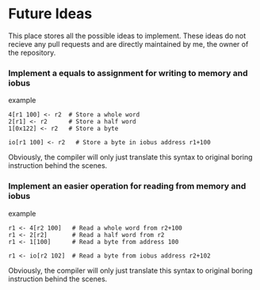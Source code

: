 # Future Ideas

This place stores all the possible ideas to implement. These ideas do not recieve any pull requests
and are directly maintained by me, the owner of the repository.

### Implement a equals to assignment for writing to memory and iobus

example

```
4[r1 100] <- r2  # Store a whole word
2[r1] <- r2      # Store a half word
1[0x122] <- r2   # Store a byte

io[r1 100] <- r2   # Store a byte in iobus address r1+100
```

Obviously, the compiler will only just translate this syntax to original boring instruction behind the scenes.

### Implement an easier operation for reading from memory and iobus

example

```
r1 <- 4[r2 100]   # Read a whole word from r2+100
r1 <- 2[r2]       # Read a half word from r2
r1 <- 1[100]      # Read a byte from address 100

r1 <- io[r2 102]  # Read a byte from iobus address r2+102
```

Obviously, the compiler will only just translate this syntax to original boring instruction behind the scenes.